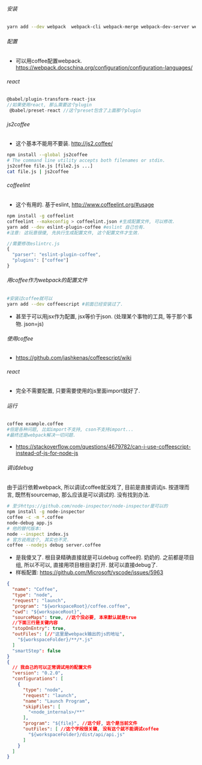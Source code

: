 ###### 安装

```sh
yarn add --dev webpack  webpack-cli webpack-merge webpack-dev-server webpack-dev-middleware webpack-manifest-plugin webpack-nano clean-webpack-plugin html-webpack-plugin mini-css-extract-plugin eslint-plugin-react coffeescript coffee-loader cson @babel/core @babel/preset-env @babel/preset-react @babel/plugin-transform-runtime  babel-loader 
```

###### 配置

- 可以用coffee配置webpack. https://webpack.docschina.org/configuration/configuration-languages/

###### react

```js
@babel/plugin-transform-react-jsx
//如果使用react, 那么需要这个plugin
 @babel/preset-react //这个preset包含了上面那个plugin
```

###### js2coffee

- 这个基本不能用不要装. http://js2.coffee/

```sh
npm install --global js2coffee
# The command line utility accepts both filenames or stdin.
js2coffee file.js [file2.js ...]
cat file.js | js2coffee
```

###### coffeelint

- 这个有用的. 基于eslint, http://www.coffeelint.org/#usage

```sh
npm install -g coffeelint
coffeelint --makeconfig > coffeelint.json #生成配置文件, 可以修改.
yarn add --dev eslint-plugin-coffee #eslint 自己也有.
#注意: 这玩意很傻, 先执行生成配置文件, 这个配置文件才生效.
```

```js
//需要修改eslintrc.js
{
  "parser": "eslint-plugin-coffee",
  "plugins": ["coffee"]
}
```

###### 用coffee作为webpack的配置文件

```sh
#安装过coffee就可以
yarn add --dev coffeescript #前面已经安装过了.
```

- 甚至于可以用jsx作为配置, jsx等价于json. (处理某个事物的工具, 等于那个事物. json=js)

###### 使用coffee

- https://github.com/jashkenas/coffeescript/wiki

###### react

- 完全不需要配置, 只要需要使用的js里面import就好了.

###### 运行

```sh
coffee example.coffee
#但是各种问题, 比如import不支持, cson不支持import...
#最终还是webpack解决一切问题.
```

- https://stackoverflow.com/questions/4679782/can-i-use-coffeescript-instead-of-js-for-node-js

###### 调试debug

由于运行依赖webpack, 所以调试coffee就没戏了, 目前是直接调试js. 按道理而言, 既然有sourcemap, 那么应该是可以调试的. 没有找到办法. 

```sh
# 至少https://github.com/node-inspector/node-inspector是可以的
npm install -g node-inspector
coffee -c -m *.coffee
node-debug app.js
# 他的替代版本: 
node --inspect index.js
# 官方说用这个, 其实也不灵.
coffee --nodejs debug server.coffee
```

- 是我傻叉了. 根目录精确直接就是可以debug coffee的. 奶奶的. 之前都是项目组, 所以不可以, 直接用项目根目录打开. 就可以直接debug了.
- 样板配置: https://github.com/Microsoft/vscode/issues/5963

```json
{
  "name": "Coffee",
  "type": "node",
  "request": "launch",
  "program": "${workspaceRoot}/coffee.coffee",
  "cwd": "${workspaceRoot}",
  "sourceMaps": true, //这个没必要, 本来默认就是true
  //下面三行是关键内容
  "stopOnEntry": true,
  "outFiles": [//"这里是webpack输出的js的地址",
    "${workspaceFolder}/**/*.js"
  ]
  "smartStep": false
}
{
  // 我自己的可以正常调试用的配置文件
  "version": "0.2.0",
  "configurations": [
    {
      "type": "node",
      "request": "launch",
      "name": "Launch Program",
      "skipFiles": [
        "<node_internals>/**"
      ],
      "program": "${file}", //这个好, 这个是当前文件
      "outFiles": [ //这个字段很关键, 没有这个就不能调试coffee
        "${workspaceFolder}/dist/api/api.js"
      ]
    }
  ]
}
```


